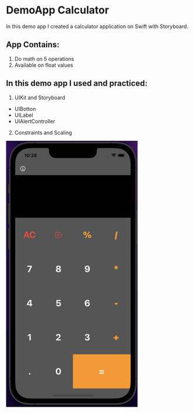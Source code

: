 # DemoApp Calculator

In this demo app I created a calculator application on Swift with Storyboard.

## App Contains:
1. Do math on 5 operations
2. Available on float values

## In this demo app I used and practiced:
1. UIKit and Storyboard
  * UIBotton
  * UILabel
  * UIAlertController
2. Constraints and Scaling

![alt text](https://github.com/ekenozlu/DemoAppCalculator/blob/main/appscreen.png "App Screen")



